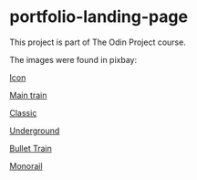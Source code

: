 # portfolio-landing-page

This project is part of The Odin Project course.

The images were found in pixbay:

[Icon](https://pixabay.com/pt/vectors/comboio-bala-rapidez-cinza-309824/)

[Main train](https://pixabay.com/pt/photos/comboio-ferrovia-trem-transportes-797072/)

[Classic](https://pixabay.com/pt/photos/comboio-transporte-inverno-3758523/)

[Underground](https://pixabay.com/pt/photos/arquitetura-esta%c3%a7%c3%a3o-urbano-t%c3%banel-4815101/)

[Bullet Train](https://pixabay.com/pt/photos/shinkansen-trem-bala-5237269/)

[Monorail](https://pixabay.com/pt/photos/mono-rail-comboio-el%c3%a9ctrico-1639853/)
